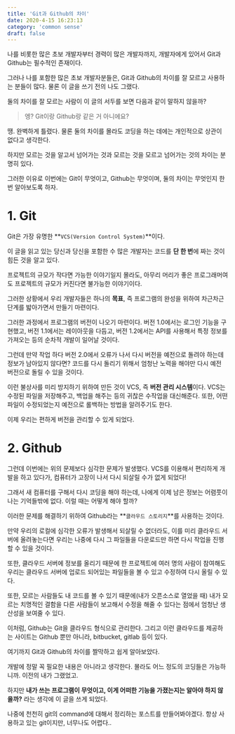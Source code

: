 ```yaml
---
title: 'Git과 Github의 차이'
date: 2020-4-15 16:23:13
category: 'common sense'
draft: false
---
```

나를 비롯한 많은 초보 개발자부터 경력이 많은 개발자까지, 개발자에게 있어서 Git과 Github는 필수적인 존재이다.

그러나 나를 포함한 많은 초보 개발자분들은, Git과 Github의 차이를 잘 모르고 사용하는 분들이 많다. 물론 이 글을 쓰기 전의 나도 그랬다.

둘의 차이를 잘 모르는 사람이 이 글의 서두를 보면 다음과 같이 말하지 않을까?

> 엥? Git이랑 Github랑 같은 거 아니에요?

땡. 완벽하게 틀렸다. 물론 둘의 차이를 몰라도 코딩을 하는 데에는 개인적으로 상관이 없다고 생각한다.

하지만 모르는 것을 알고서 넘어가는 것과 모르는 것을 모르고 넘어가는 것의 차이는 분명히 있다.

그러한 이유로 이번에는 Git이 무엇이고, Github는 무엇이며, 둘의 차이는 무엇인지 한 번 알아보도록 하자.

# 1. Git

Git은 가장 유명한 **`VCS(Version Control System)`**이다.

이 글을 읽고 있는 당신과 당신을 포함한 수 많은 개발자는 코드를 **단 한 번**에 짜는 것이 힘든 것을 알고 있다.

프로젝트의 규모가 작다면 가능한 이야기일지 몰라도, 아무리 머리가 좋은 프로그래머여도 프로젝트의 규모가 커진다면 불가능한 이야기이다.

그러한 상황에서 우리 개발자들은 하나의 **목표**, 즉 프로그램의 완성을 위하여 차근차근 단계를 밟아가면서 만들기 마련이다.

그러한 과정에서 프로그램의 버전이 나오기 마련이다. 버전 1.0에서는 로그인 기능을 구현했고, 버전 1.1에서는 레이아웃을 다듬고, 버전 1.2에서는 API를 사용해서 특정 정보를 가져오는 등의 순차적 개발이 일어날 것이다.

그런데 만약 작업 하다 버전 2.0에서 오류가 나서 다시 버전을 예전으로 돌려야 하는데 정보가 남아있지 않다면? 코드를 다시 돌리기 위해서 엄청난 노력을 해야만 다시 예전 버전으로 돌릴 수 있을 것이다.

이런 불상사를 미리 방지하기 위하여 만든 것이 VCS, 즉 **버전 관리 시스템**이다. VCS는 수정된 파일을 저장해주고, 백업을 해주는 등의 귀찮은 수작업을 대신해준다. 또한, 어떤 파일이 수정되었는지 예전으로 롤백하는 방법을 알려주기도 한다.

이제 우리는 편하게 버전을 관리할 수 있게 되었다.

# 2. Github

그런데 이번에는 위의 문제보다 심각한 문제가 발생했다. VCS를 이용해서 편리하게 개발을 하고 있다가, 컴퓨터가 고장이 나서 다시 되살릴 수가 없게 되었다! 

그래서 새 컴퓨터를 구해서 다시 코딩을 해야 하는데, 나에게 이제 남은 정보는 어렴풋이 나는 기억들밖에 없다. 이럴 때는 어떻게 해야 할까? 

이러한 문제를 해결하기 위하여 Github라는 **`클라우드 스토리지`**를 사용하는 것이다.

만약 우리의 로컬에 심각한 오류가 발생해서 되살릴 수 없더라도, 이를 미리 클라우드 서버에 올려놓는다면 우리는 나중에 다시 그 파일들을 다운로드만 하면 다시 작업을 진행할 수 있을 것이다.

또한, 클라우드 서버에 정보를 올리기 때문에 한 프로젝트에 여러 명의 사람이 참여해도 우리는 클라우드 서버에 업로드 되어있는 파일들을 볼 수 있고 수정하여 다시 올릴 수 있다.

또한, 모르는 사람들도 내 코드를 볼 수 있기 때문에(내가 오픈소스로 열었을 때) 내가 모르는 치명적인 결함을 다른 사람들이 보고해서 수정을 해줄 수 있다는 점에서 엄청난 생산성을 보여줄 수 있다.

이처럼, Github는 Git을 클라우드 형식으로 관리한다. 그리고 이런 클라우드를 제공하는 사이트는 Github 뿐만 아니라, bitbucket, gitlab 등이 있다.

여기까지 Git과 Github의 차이를 짤막하고 쉽게 알아보았다.

개발에 정말 꼭 필요한 내용은 아니라고 생각한다. 몰라도 어느 정도의 코딩들은 가능하니까. 이전의 내가 그랬었고.

하지만 **내가 쓰는 프로그램이 무엇이고, 이게 어떠한 기능을 가졌는지는 알아야 하지 않을까?** 라는 생각에 이 글을 쓰게 되었다.

나중에 천천히 git의 command에 대해서 정리하는 포스트를 만들어봐야겠다. 항상 사용하고 있는 git이지만, 너무나도 어렵다..